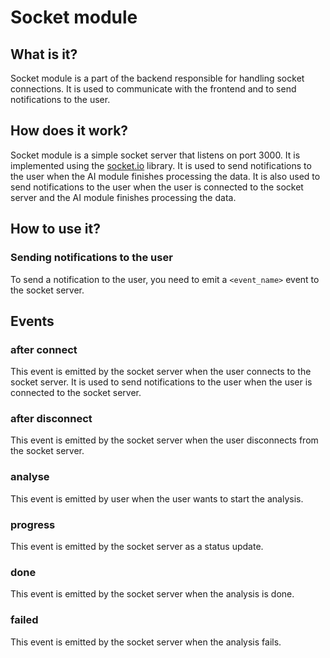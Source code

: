 # Socket module

## What is it?

Socket module is a part of the backend responsible for handling socket connections. It is used to communicate with the frontend and to send notifications to the user.

## How does it work?

Socket module is a simple socket server that listens on port 3000. It is implemented using the [socket.io](https://socket.io/) library. It is used to send notifications to the user when the AI module finishes processing the data. It is also used to send notifications to the user when the user is connected to the socket server and the AI module finishes processing the data.

## How to use it?

### Sending notifications to the user

To send a notification to the user, you need to emit a `<event_name>` event to the socket server.

## Events

### after connect

This event is emitted by the socket server when the user connects to the socket server. It is used to send notifications to the user when the user is connected to the socket server.

### after disconnect

This event is emitted by the socket server when the user disconnects from the socket server.

### analyse

This event is emitted by user when the user wants to start the analysis.

### progress

This event is emitted by the socket server as a status update.

### done

This event is emitted by the socket server when the analysis is done.

### failed

This event is emitted by the socket server when the analysis fails.
